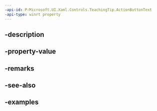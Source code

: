 ```yaml
---
-api-id: P:Microsoft.UI.Xaml.Controls.TeachingTip.ActionButtonText
-api-type: winrt property
---
```


## -description

## -property-value

## -remarks

## -see-also

## -examples

